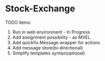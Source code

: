 # Stock-Exchange

TODO items:


1. Run in web environment - In Progress
2. Add assignment possibility - as MVEL
3. Add quickfix.Message wrapper for actions
4. Add message store(bi-directional)
5. Simplify templates syntax(optional)
